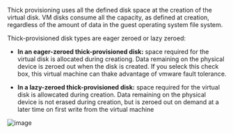 Thick provisioning uses all the defined disk space at the creation of the virtual disk. VM disks consume all the capacity, as defined at creation, regardless of the amount of data in the guest operating system file system.

Thick-provisioned disk types are eager zeroed or lazy zeroed:
* **In an eager-zeroed thick-provisioned disk:** space required for the virtual disk is allocated during creationg. Data remaining on the physical device is zeroed out when the disk is created. If you seleck this check box, this virtual machine can thake advantage of vmware fault tolerance.
	
* **In a lazy-zeroed thick-provisioned disk:** space required for the virtual disk is allowcated during creation. Data remaining on the physical device is not erased during creation, but is zeroed out on demand at a later time on first write from the virtual machine

![image](https://user-images.githubusercontent.com/43572616/149752973-55bd0105-85c1-4845-8b7d-134c4882f8f8.png)

